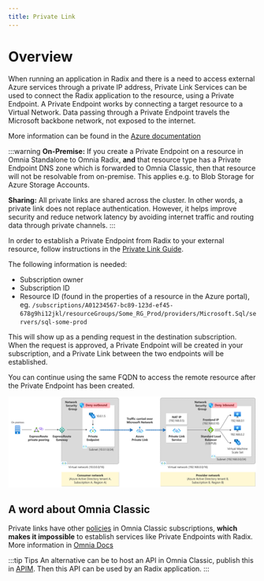 ```yaml
---
title: Private Link
---
```


# Overview

When running an application in Radix and there is a need to access external Azure services through a private IP address, Private Link Services can be used to connect the Radix application to the resource, using a Private Endpoint. A Private Endpoint works by connecting a target resource to a Virtual Network. Data passing through a Private Endpoint travels the Microsoft backbone network, not exposed to the internet. 

More information can be found in the [Azure documentation](https://learn.microsoft.com/en-us/azure/private-link/private-link-service-overview)

:::warning
**On-Premise:** If you create a Private Endpoint on a resource in Omnia Standalone to Omnia Radix, **and** that resource type has a Private Endpoint DNS zone which is forwarded to Omnia Classic, then that resource will not be resolvable from on-premise. This applies e.g. to Blob Storage for Azure Storage Accounts.

**Sharing:** All private links are shared across the cluster. In other words, a private link does not replace authentication. However, it helps improve security and reduce network latency by avoiding internet traffic and routing data through private channels.
:::

In order to establish a Private Endpoint from Radix to your external resource, follow instructions in the [Private Link Guide](/guides/private-link/).

The following information is needed:

- Subscription owner
- Subscription ID
- Resource ID (found in the properties of a resource in the Azure portal), eg. `/subscriptions/A01234567-bc89-123d-ef45-678g9hi12jkl/resourceGroups/Some_RG_Prod/providers/Microsoft.Sql/servers/sql-some-prod`

This will show up as a pending request in the destination subscription. When the request is approved, a Private Endpoint will be created in your subscription, and a Private Link between the two endpoints will be established.

You can continue using the same FQDN to access the remote resource after the Private Endpoint has been created.

![Illustration](private-link-service-workflow-expanded.png)

## A word about Omnia Classic

Private links have other [policies](https://docs.omnia.equinor.com/governance/security/components/v4/vnet-private-link/#introduction) in Omnia Classic subscriptions, **which makes it impossible** to establish services like Private Endpoints with Radix. More information in [Omnia Docs](https://docs.omnia.equinor.com/products/classic/PrivateEndpoints-documentation-for-AppTeams/)

:::tip Tips
An alternative can be to host an API in Omnia Classic, publish this in [APIM](https://api.equinor.com/). Then this API can be used by an Radix application.
:::